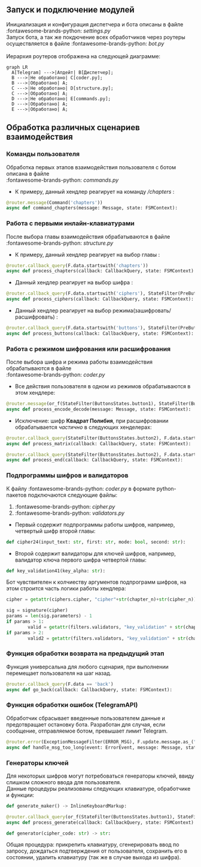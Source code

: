 ## Запуск и подключение модулей
Инициализация и конфигурация диспетчера и бота описаны в файле :fontawesome-brands-python: _settings.py_ <br>
Запуск бота, а так же покдючение всех обработчиков через роутеры осуществляется в файле :fontawesome-brands-python: _bot.py_ <br>
<br>
Иерархия роутеров отображена на следующей диаграмме:
``` mermaid
graph LR
  A[Telegram] --->|Апдейт| B[Диспетчер];
  B --->|Не обработано| C[coder.py];
  B --->|Обработано| A;
  C --->|Не обработано| D[structure.py];
  C --->|Обработано| A;
  D --->|Не обработано| E[commands.py];
  D --->|Обработано| A;
  E --->|Обработано| A;
```
## Обработка различных сценариев взаимодействия
### Команды пользователя
Обработка первых этапов взаимодействия пользователя с ботом описана в файле <br>
:fontawesome-brands-python: _commands.py_ <br>

* К примеру, данный хендлер реагирует на команду _/chapters_ :
```py
@router.message(Command('chapters'))
async def command_chapters(message: Message, state: FSMContext):
```
### Работа с первыми инлайн-клавиатурами
После выбора главы взаимодействия обрабатываются в файле :fontawesome-brands-python: _structure.py_ <br>

* К примеру, данный хендлер реагирует на выбор главы :
```py
@router.callback_query(F.data.startswith('chapters'))
async def process_chapters(callback: CallbackQuery, state: FSMContext):
```

* Данный хендлер реагирует на выбор шифра :
```py
@router.callback_query(F.data.startswith('ciphers'), StateFilter(PreButtonStates.chapter_selected))
async def process_ciphers(callback: CallbackQuery, state: FSMContext):
```

* Данный хендлер реагирует на выбор режима(зашифровать/расшифровать) :
```py
@router.callback_query(F.data.startswith('buttons'), StateFilter(PreButtonStates.cipher_selected))
async def process_buttons(callback: CallbackQuery, state: FSMContext):
```
### Работа с режимом шифрования или расшифрования
После выбора шифра и режима работы взаимодействия обрабатываются в файле <br>
:fontawesome-brands-python: _coder.py_ <br>

* Все действия пользователя в одном из режимов обрабатываются в этом хендлере:
```py
@router.message(or_f(StateFilter(ButtonsStates.button1), StateFilter(ButtonsStates.button2)))
async def process_encode_decode(message: Message, state: FSMContext):
```
* Исключение: шифр **Квадрат Полибия**, при расшифровании обрабатывается _частично_ в следующих хенделерах:
```py
@router.callback_query(StateFilter(ButtonsStates.button2), F.data.startswith('bn'))
async def process_matrix(callback: CallbackQuery, state: FSMContext):
```
```py
@router.callback_query(StateFilter(ButtonsStates.button2), F.data.startswith('end'))
async def process_end(callback: CallbackQuery, state: FSMContext):
```
### Подпрограммы шифров и валидаторов
К файлу :fontawesome-brands-python: _coder.py_ в формате python-пакетов подключаются следующие файлы:<br>
1. :fontawesome-brands-python: _cipher.py_ <br>
2. :fontawesome-brands-python: _validators.py_ <br>

* Первый содержит подпрограммы работы шифров, например, четвертый шифр второй главы:
```py
def cipher24(input_text: str, first: str, mode: bool, second: str):
```
* Второй содержит валидаторы для ключей шифров, например, валидатор ключа первого шифра четвертой главы:
```py
def key_validation41(key_alpha: str):
```

Бот чувствителен к колчиеству аргументов подпрограмм шифров, на этом строится часть логики работы хендлера:
```py
cipher = getattr(ciphers.cipher, "cipher"+str(chapter_n)+str(cipher_n))

sig = signature(cipher)
params = len(sig.parameters) - 1
if params > 1:
        valid = getattr(filters.validators, "key_validation" + str(chapter_n) + str(cipher_n))
if params > 2:
        valid2 = getattr(filters.validators, "key_validation" + str(chapter_n) + str(cipher_n) + "_2")
```
### Функция обработки возврата на предыдущий этап
Функция универсальна для любого сценария, при выполнении перемещает пользователя на шаг назад.
```py
@router.callback_query(F.data == 'back')
async def go_back(callback: CallbackQuery, state: FSMContext):
```

### Функция обработки ошибок (TelegramAPI)
Обработчик сбрасывает введенные пользователем данные и предотвращает остановку бота. Разработан для случая, если сообщение, отправляемое ботом, превышает лимит Telegram.
```py
@router.error(ExceptionMessageFilter(ERROR_MSG), F.update.message.as_("message"))
async def handle_msg_too_long(event: ErrorEvent, message: Message, state: FSMContext):
```

### Генераторы ключей
Для некоторых шифров могут потребоваться генераторы ключей, ввиду слишком сложного ввода для пользователя. <br>
Данные процедуры реализованы следующих клавиатуре, обработчике и функции:
```py
def generate_maker() -> InlineKeyboardMarkup:
```

```py
@router.callback_query(or_f(StateFilter(ButtonsStates.button1), StateFilter(ButtonsStates.button2)), or_f(F.data.startswith('gen'), F.data.startswith('yes')))
async def process_generate(callback: CallbackQuery, state: FSMContext):
```

```py
def generator(cipher_code: str) -> str:
```

Общая процедура: прикрепить клавиатуру, сгенерировать ввод по запросу, дождаться подтверждения от пользователя, сохранить его в состоянии, удалить клавиатуру (так же в случае выхода из шифра).
